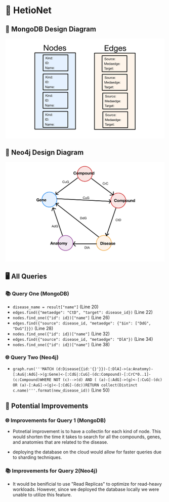 # 📖 HetioNet

## 📐 MongoDB Design Diagram

![MondoDB Diagram](images/MondoDB_Diagram.jpg)

## 📐 Neo4j Design Diagram

![Neo4j Diagram](images/Neo4j_Diagram.jpg)

## 🖥️ All Queries

### 📚 Query One (MongoDB)

- `disease_name = result["name"]` (Line 20)
- `edges.find({"metaedge": "CtD", "target": disease_id})` (Line 22)
- `nodes.find_one({"id": id})["name"]` (Line 26)
- `edges.find({"source": disease_id, "metaedge": {"$in": ["DdG", "DuG"]}})` (Line 28)
- `nodes.find_one({"id": id})["name"]` (Line 32)
- `edges.find({"source": disease_id, "metaedge": "DlA"})` (Line 34)
- `nodes.find_one({"id": id})["name"]` (Line 38)

### 🌐 Query Two (Neo4j)

- `graph.run('''MATCH (d:Disease{{id:'{}'}})-[:DlA]->(a:Anatomy)-[:AuG|:AdG]->(g:Gene)<-[:CdG|:CuG]-(dc:Compound)-[:CrC*0..1]-(c:Compound)WHERE NOT (c)-->(d) AND ( (a)-[:AdG]->(g)<-[:CuG]-(dc) OR (a)-[:AuG]->(g)<-[:CdG]-(dc))RETURN collect(Distinct c.name)'''.format(new_disease_id))` (Line 50)

## 🚀 Potential Improvements

### 🌐 Improvements for Query 1 (MongoDB)

- Potnetial improvement is to have a collectin for each kind of node. This would shorten the time it takes to search for all the compounds, genes, and anatomies that are related to the disease.

- deploying the database on the cloud would allow for faster queries due to sharding techniques.

### 📚 Improvements for Query 2(Neo4j)

- It would be benificial to use "Read Replicas" to optimize for read-heavy workloads. However, since we deployed the database locally we were unable to utilize this feature.
